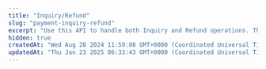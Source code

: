 ```yaml
---
title: "Inquiry/Refund"
slug: "payment-inquiry-refund"
excerpt: "Use this API to handle both Inquiry and Refund operations. The type of operation is identified by the content of the request body."
hidden: true
createdAt: "Wed Aug 28 2024 11:59:08 GMT+0000 (Coordinated Universal Time)"
updatedAt: "Thu Jan 23 2025 06:33:43 GMT+0000 (Coordinated Universal Time)"
---
```


